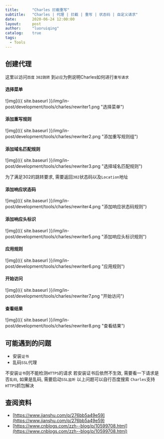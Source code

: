 ```yaml
---
title:      "Charles 拦截重写"
subtitle:   "Charles | 代理 | 拦截 | 重写 | 状态码 | 自定义请求"
date:       2020-06-24 12:00:00
layout:     post
author:     "luoruiqing"
catalog:    true
tags:
  - Tools
---
```



## 创建代理

这里以访问`百度` `302跳转` 到`必应`为例说明Charles如何进行`重写请求`

#### 选择菜单

![img]({{ site.baseurl }}/img/in-post/development/tools/charles/rewriter1.png "选择菜单")

#### 添加重写规则

![img]({{ site.baseurl }}/img/in-post/development/tools/charles/rewriter2.png "添加重写规则组")

#### 添加域名匹配规则

![img]({{ site.baseurl }}/img/in-post/development/tools/charles/rewriter3.png "选择域名匹配规则")

为了满足302的跳转要求, 需要返回`302`状态码以及`Location`地址

#### 添加响应状态码

![img]({{ site.baseurl }}/img/in-post/development/tools/charles/rewriter4.png "添加响应状态码规则")

#### 添加响应头标识

![img]({{ site.baseurl }}/img/in-post/development/tools/charles/rewriter5.png "添加响应头标识规则")

#### 应用规则

![img]({{ site.baseurl }}/img/in-post/development/tools/charles/rewriter6.png "应用规则")

#### 开始访问

![img]({{ site.baseurl }}/img/in-post/development/tools/charles/rewriter7.png "开始访问")

#### 查看结果

![img]({{ site.baseurl }}/img/in-post/development/tools/charles/rewriter8.png "查看结果")


## 可能遇到的问题

- 安装`证书`
- 乱码`SSL`代理

不安装`证书`则不能检测`HTTPS`的请求
若安装证书后依然不生效, 需要看一下请求是否`乱码`, 如果是乱码, 需要启动`SSL监听`
以上问题可以自行百度搜索 `Charles`支持`HTTPS`抓包解决

## 查阅资料

- [https://www.jianshu.com/p/276bb5a49e59](https://www.jianshu.com/p/276bb5a49e59)
- [https://www.cnblogs.com/zzh--blog/p/10599708.html](https://www.cnblogs.com/zzh--blog/p/10599708.html)